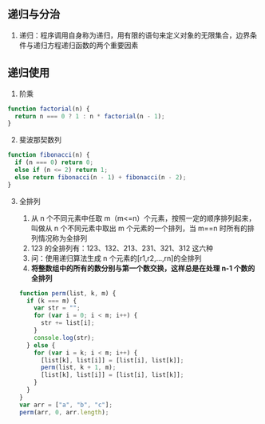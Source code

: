 ## 递归与分治

1. 递归：程序调用自身称为递归，用有限的语句来定义对象的无限集合，边界条件与递归方程递归函数的两个重要因素

## 递归使用

1. 阶乘

```js
function factorial(n) {
  return n === 0 ? 1 : n * factorial(n - 1);
}
```

2. 斐波那契数列

```js
function fibonacci(n) {
  if (n === 0) return 0;
  else if (n <= 2) return 1;
  else return fibonacci(n - 1) + fibonacci(n - 2);
}
```

3.  全排列

    1. 从 n 个不同元素中任取 m（m<=n）个元素，按照一定的顺序排列起来，叫做从 n 个不同元素中取出 m 个元素的一个排列，当 m==n 时所有的排列情况称为全排列
    2. 123 的全排列有：123、132、213、231、321、312 这六种
    3. 问：使用递归算法生成 n 个元素的[r1,r2,...,rn]的全排列
    4. **将整数组中的所有的数分别与第一个数交换，这样总是在处理 n-1 个数的全排列**

    ```js
    function perm(list, k, m) {
      if (k === m) {
        var str = "";
        for (var i = 0; i < m; i++) {
          str += list[i];
        }
        console.log(str);
      } else {
        for (var i = k; i < m; i++) {
          [list[k], list[i]] = [list[i], list[k]];
          perm(list, k + 1, m);
          [list[k], list[i]] = [list[i], list[k]];
        }
      }
    }
    var arr = ["a", "b", "c"];
    perm(arr, 0, arr.length);
    ```
